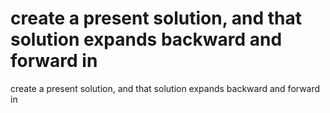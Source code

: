 # create a present solution, and that solution expands backward and forward in

create a present solution, and that solution expands backward and forward in